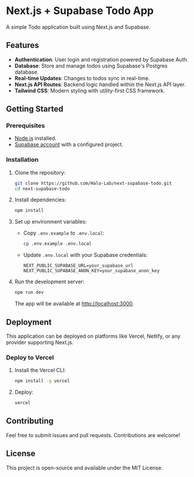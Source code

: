 # Next.js + Supabase Todo App

A simple Todo application built using Next.js and Supabase.

## Features

- **Authentication**: User login and registration powered by Supabase Auth.
- **Database**: Store and manage todos using Supabase's Postgres database.
- **Real-time Updates**: Changes to todos sync in real-time.
- **Next.js API Routes**: Backend logic handled within the Next.js API layer.
- **Tailwind CSS**: Modern styling with utility-first CSS framework.

## Getting Started

### Prerequisites

- [Node.js](https://nodejs.org/) installed.
- [Supabase account](https://supabase.com/) with a configured project.

### Installation

1. Clone the repository:
   ```bash
   git clone https://github.com/Halo-Lab/next-supabase-todo.git
   cd next-supabase-todo
   ```
2. Install dependencies:
   ```bash
   npm install
   ```

3. Set up environment variables:
   - Copy `.env.example` to `.env.local`:
     ```bash
     cp .env.example .env.local
     ```
   - Update `.env.local` with your Supabase credentials:
     ```env
     NEXT_PUBLIC_SUPABASE_URL=your_supabase_url
     NEXT_PUBLIC_SUPABASE_ANON_KEY=your_supabase_anon_key
     ```

4. Run the development server:
   ```bash
   npm run dev
   ```
   The app will be available at [http://localhost:3000](http://localhost:3000).

## Deployment

This application can be deployed on platforms like Vercel, Netlify, or any provider supporting Next.js.

### Deploy to Vercel

1. Install the Vercel CLI:
   ```bash
   npm install -g vercel
   ```
2. Deploy:
   ```bash
   vercel
   ```

## Contributing

Feel free to submit issues and pull requests. Contributions are welcome!

## License

This project is open-source and available under the MIT License.

